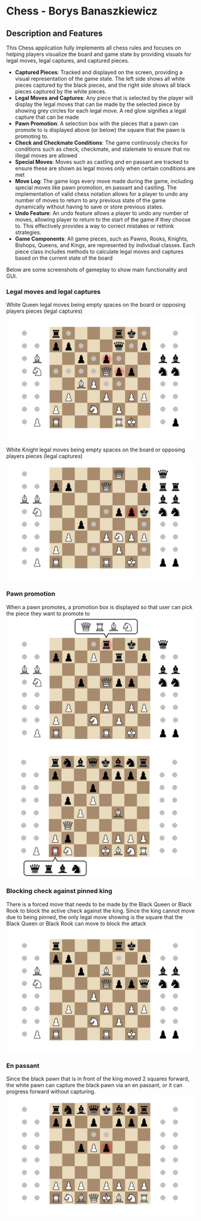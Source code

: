 # Chess - Borys Banaszkiewicz

## Description and Features
This Chess application fully implements all chess rules and focuses on helping players visualize the board and game 
state by providing visuals for legal moves, legal captures, and captured pieces.

 - **Captured Pieces**: Tracked and displayed on the screen, providing a visual representation of the game state. The
left side shows all white pieces captured by the black pieces, and the right side shows all black pieces captured by the 
white pieces.
 - **Legal Moves and Captures**: Any piece that is selected by the player will display the legal moves that can be made 
by the selected piece by showing grey circles for each legal move. A red glow signifies a legal capture that can be made
 - **Pawn Promotion**: A selection box with the pieces that a pawn can promote to is displayed above (or below) the 
square that the pawn is promoting to.
 - **Check and Checkmate Conditions**: The game continuosly checks for conditions such as check, checkmate, and 
stalemate to ensure that no illegal moves are allowed
 - **Special Moves**: Moves such as castling and en passant are tracked to ensure these are shown as legal moves only 
when certain conditions are met
 - **Move Log**: The game logs every move made during the game, including special moves like pawn promotion, en passant 
and castling. The implementation of valid chess notation allows for a player to undo any number of moves to return to
any previous state of the game dynamically without having to save or store previous states.
 - **Undo Feature**: An undo feature allows a player to undo any number of moves, allowing player to return to the start
of the game if they choose to. This effectively provides a way to correct mistakes or rethink strategies.
 - **Game Components**: All game pieces, such as Pawns, Rooks, Knights, Bishops, Queens, and Kings, are represented by 
individual classes. Each piece class includes methods to calculate legal moves and captures based on the current state 
of the board

Below are some screenshots of gameplay to show main functionality and GUI.

### Legal moves and legal captures
White Queen legal moves being empty spaces on the board or opposing players pieces (legal captures)
![WhiteQueenMoves](Chess/Screenshots/WhiteQueenMoves.png)

White Knight legal moves being empty spaces on the board or opposing players pieces (legal captures)
![KnightLegalMoves](Chess/Screenshots/KnightLegalMoves.png)

### Pawn promotion
When a pawn promotes, a promotion box is displayed so that user can pick the piece they want to promote to
![WhitePawnPromotion](Chess/Screenshots/WhitePawnPromotion.png)
![BlackPawnPromotion](Chess/Screenshots/BlackPawnPromotion.png)

### Blocking check against pinned king
There is a forced move that needs to be made by the Black Queen or Black Rook to block the active check against the king.
Since the king cannot move due to being pinned, the only legal move showing is the square that the Black Queen or Black 
Rook can move to block the attack
![BlackQueenCheck](Chess/Screenshots/BlackQueenCheck.png)

### En passant
Since the black pawn that is in front of the king moved 2 squares forward, the white pawn can capture the black pawn via
an en passant, or it can progress forward without capturing.
![EnPassant](Chess/Screenshots/EnPassant.png)